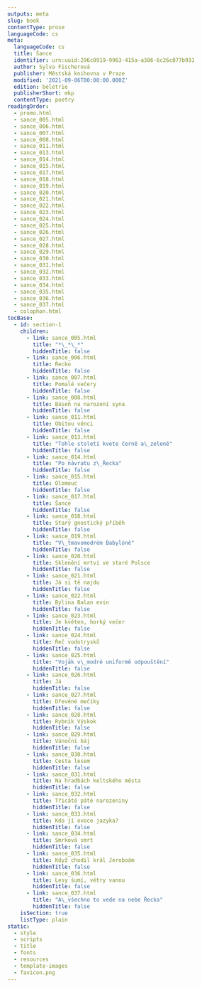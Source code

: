 ```yaml
---
outputs: meta
slug: book
contentType: prose
languageCode: cs
meta:
  languageCode: cs
  title: Šance
  identifier: urn:uuid:296c0919-9963-415a-a386-6c26c077b931
  author: Sylva Fischerová
  publisher: Městská knihovna v Praze
  modified: '2021-09-06T00:00:00.000Z'
  edition: beletrie
  publisherShort: mkp
  contentType: poetry
readingOrder:
  - promo.html
  - sance_005.html
  - sance_006.html
  - sance_007.html
  - sance_008.html
  - sance_011.html
  - sance_013.html
  - sance_014.html
  - sance_015.html
  - sance_017.html
  - sance_018.html
  - sance_019.html
  - sance_020.html
  - sance_021.html
  - sance_022.html
  - sance_023.html
  - sance_024.html
  - sance_025.html
  - sance_026.html
  - sance_027.html
  - sance_028.html
  - sance_029.html
  - sance_030.html
  - sance_031.html
  - sance_032.html
  - sance_033.html
  - sance_034.html
  - sance_035.html
  - sance_036.html
  - sance_037.html
  - colophon.html
tocBase:
  - id: section-1
    children:
      - link: sance_005.html
        title: "*\_*\_*"
        hiddenTitle: false
      - link: sance_006.html
        title: Řecko
        hiddenTitle: false
      - link: sance_007.html
        title: Pomalé večery
        hiddenTitle: false
      - link: sance_008.html
        title: Báseň na narození syna
        hiddenTitle: false
      - link: sance_011.html
        title: Obitou věnci
        hiddenTitle: false
      - link: sance_013.html
        title: "Tohle století kvete černě a\_zeleně"
        hiddenTitle: false
      - link: sance_014.html
        title: "Po návratu z\_Řecka"
        hiddenTitle: false
      - link: sance_015.html
        title: Olomouc
        hiddenTitle: false
      - link: sance_017.html
        title: Šance
        hiddenTitle: false
      - link: sance_018.html
        title: Starý gnostický příběh
        hiddenTitle: false
      - link: sance_019.html
        title: "V\_tmavomodrém Babylóně"
        hiddenTitle: false
      - link: sance_020.html
        title: Sklenění mrtví ve staré Polsce
        hiddenTitle: false
      - link: sance_021.html
        title: Já si tě najdu
        hiddenTitle: false
      - link: sance_022.html
        title: Bylina Balan evin
        hiddenTitle: false
      - link: sance_023.html
        title: Je květen, horký večer
        hiddenTitle: false
      - link: sance_024.html
        title: Řeč vodotrysků
        hiddenTitle: false
      - link: sance_025.html
        title: "Voják v\_modré uniformě odpouštění"
        hiddenTitle: false
      - link: sance_026.html
        title: Já
        hiddenTitle: false
      - link: sance_027.html
        title: Dřevěné mečíky
        hiddenTitle: false
      - link: sance_028.html
        title: Rybník Výskok
        hiddenTitle: false
      - link: sance_029.html
        title: Vánoční báj
        hiddenTitle: false
      - link: sance_030.html
        title: Cesta lesem
        hiddenTitle: false
      - link: sance_031.html
        title: Na hradbách keltského města
        hiddenTitle: false
      - link: sance_032.html
        title: Třicáté páté narozeniny
        hiddenTitle: false
      - link: sance_033.html
        title: Kdo jí ovoce jazyka?
        hiddenTitle: false
      - link: sance_034.html
        title: Smrková smrt
        hiddenTitle: false
      - link: sance_035.html
        title: Když chodil král Jeroboám
        hiddenTitle: false
      - link: sance_036.html
        title: Lesy šumí, větry vanou
        hiddenTitle: false
      - link: sance_037.html
        title: "A\_všechno to vede na nebe Řecka"
        hiddenTitle: false
    isSection: true
    listType: plain
static:
  - style
  - scripts
  - title
  - fonts
  - resources
  - template-images
  - favicon.png
---
```

